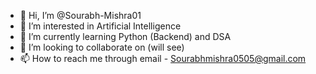 - 👋 Hi, I’m @Sourabh-Mishra01
- 👀 I’m interested in Artificial Intelligence 
- 🌱 I’m currently learning Python (Backend) and DSA
- 💞️ I’m looking to collaborate on (will see)
- 📫 How to reach me through email - Sourabhmishra0505@gmail.com

<!---
Sourabh-Mishra01/Sourabh-Mishra01 is a ✨ special ✨ repository because its `README.md` (this file) appears on your GitHub profile.
You can click the Preview link to take a look at your changes.
--->

